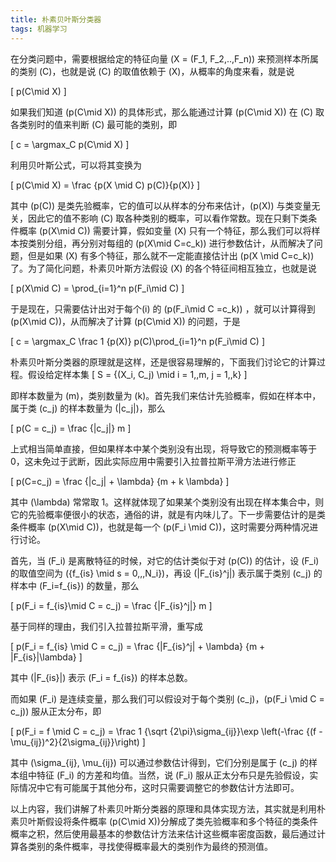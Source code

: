 ```yaml
---
title: 朴素贝叶斯分类器
tags: 机器学习
---
```


在分类问题中，需要根据给定的特征向量 \(X = (F_1, F_2,..,F_n)\) 来预测样本所属的类别 \(C\)，也就是说 \(C\) 的取值依赖于 \(X\)，从概率的角度来看，就是说

\[
  p(C\mid X)
  \]

如果我们知道 \(p(C\mid X)\) 的具体形式，那么能通过计算 \(p(C\mid X)\) 在 \(C\) 取各类别时的值来判断 \(C\) 最可能的类别，即

\[
  c = \argmax_C p(C\mid X)
  \]

利用贝叶斯公式，可以将其变换为

\[
  p(C\mid X) = \frac {p(X \mid C) p(C)}{p(X)}
  \]

其中 \(p(C)\) 是类先验概率，它的值可以从样本的分布来估计，\(p(X)\) 与类变量无关，因此它的值不影响 \(C\) 取各种类别的概率，可以看作常数。现在只剩下类条件概率 \(p(X\mid C)\) 需要计算，假如变量 \(X\) 只有一个特征，那么我们可以将样本按类别分组，再分别对每组的 \(p(X\mid C=c_k)\) 进行参数估计，从而解决了问题，但是如果 \(X\) 有多个特征，那么就不一定能直接估计出 \(p(X \mid C=c_k)\) 了。为了简化问题，朴素贝叶斯方法假设 \(X\) 的各个特征间相互独立，也就是说

\[
  p(X\mid C) = \prod_{i=1}^n p(F_i\mid C)
  \]

于是现在，只需要估计出对于每个\(i\) 的 \(p(F_i\mid C =c_k)\) ，就可以计算得到 \(p(X\mid C)\)，从而解决了计算 \(p(C\mid X)\) 的问题，于是

\[
  c = \argmax_C \frac 1 {p(X)} p(C)\prod_{i=1}^n p(F_i\mid C)
  \]

朴素贝叶斯分类器的原理就是这样，还是很容易理解的，下面我们讨论它的计算过程。假设给定样本集 
\[
  S = \{(X_i, C_j) \mid i = 1,,m, j = 1,,k\}
  \]

即样本数量为 \(m\)，类别数量为 \(k\)。首先我们来估计先验概率，假如在样本中，属于类 \(c_j\) 的样本数量为 \(|c_j|\)，那么

\[
  p(C = c_j) = \frac {|c_j|} m
  \]

上式相当简单直接，但如果样本中某个类别没有出现，将导致它的预测概率等于 0，这未免过于武断，因此实际应用中需要引入拉普拉斯平滑方法进行修正

\[
  p(C=c_j) = \frac {|c_j| + \lambda} {m + k \lambda}
  \]

其中 \(\lambda\) 常常取 1。这样就体现了如果某个类别没有出现在样本集合中，则它的先验概率便很小的状态，通俗的讲，就是有内味儿了。下一步需要估计的是类条件概率 \(p(X\mid C)\)，也就是每一个 \(p(F_i \mid C)\)，这时需要分两种情况进行讨论。

首先，当 \(F_i\) 是离散特征的时候，对它的估计类似于对 \(p(C)\) 的估计，设 \(F_i\) 的取值空间为 \(\{f_{is} \mid s = 0,,,N_i\}\)，再设 \(|F_{is}^j|\) 表示属于类别 \(c_j\) 的样本中 \(F_i=f_{is}\) 的数量，那么

\[
  p(F_i = f_{is}\mid C = c_j) = \frac {|F_{is}^j|} m
  \]

基于同样的理由，我们引入拉普拉斯平滑，重写成

\[
  p(F_i = f_{is} \mid C = c_j) = \frac {|F_{is}^j| + \lambda} {m + |F_{is}|\lambda}
  \]

其中 \(|F_{is}|\) 表示 \(F_i = f_{is}\) 的样本总数。

而如果 \(F_i\) 是连续变量，那么我们可以假设对于每个类别 \(c_j\)，\(p(F_i \mid C = c_j)\) 服从正太分布，即 

\[
  p(F_i = f \mid C = c_j) = \frac 1 {\sqrt {2\pi}\sigma_{ij}}\exp \left(-\frac {(f - \mu_{ij})^2}{2\sigma_{ij}}\right)
  \]

其中 \(\sigma_{ij}, \mu_{ij}\) 可以通过参数估计得到，它们分别是属于 \(c_j\) 的样本组中特征 \(F_i\) 的方差和均值。当然，说 \(F_i\) 服从正太分布只是先验假设，实际情况中它有可能属于其他分布，这时只需要调整它的参数估计方法即可。

以上内容，我们讲解了朴素贝叶斯分类器的原理和具体实现方法，其实就是利用朴素贝叶斯假设将条件概率 \(p(C\mid X)\)分解成了类先验概率和多个特征的类条件概率之积，然后使用最基本的参数估计方法来估计这些概率密度函数，最后通过计算各类别的条件概率，寻找使得概率最大的类别作为最终的预测值。

